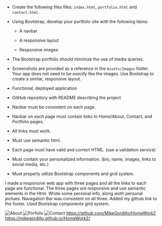   

* Create the following files files: `index.html`, `portfolio.html` and `contact.html`.

* Using Bootstrap, develop your portfolio site with the following items:

   * A navbar

   * A responsive layout

   * Responsive images

* The Bootstrap portfolio should minimize the use of media queries.

* Screenshots are provided as a reference in the `Assets/Images` folder. Your app does not need to be _exactly_ like the images. Use Bootstrap to create a similar, responsive layout.

* Functional, deployed application

* GitHub repository with README describing the project

* Navbar must be consistent on each page.

* Navbar on each page must contain links to Home/About, Contact, and Portfolio pages.

* All links must work.

* Must use semantic html.

* Each page must have valid and correct HTML. (use a validation service)

* Must contain your personalized information. (bio, name, images, links to social media, etc.)

* Must properly utilize Bootstrap components and grid system.


I made a responsive web app with three pages and all the links to each page are functional.
The three pages are responsive and use semantic elements in the Html. 
Wrote some personal info, along woth personal pictues.
Navagation Bar was consistent on all three.
Added my github link to the footer.
Used Bootstrap components grid system.

![](./Assets/2020-12-22(3).png "About")
![](./Assets/2020-12-22(2).png "Porfolio")
![](./Assets/2020-12-22(5).png "Contact")
https://github.com/MikeGordillo/HomeWork2
https://mikegordillo.github.io/HomeWork2/



